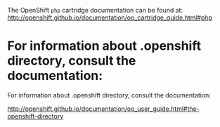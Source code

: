 The OpenShift `php` cartridge documentation can be found at:
http://openshift.github.io/documentation/oo_cartridge_guide.html#php

For information about .openshift directory, consult the documentation:
=======
For information about .openshift directory, consult the documentation:

http://openshift.github.io/documentation/oo_user_guide.html#the-openshift-directory
